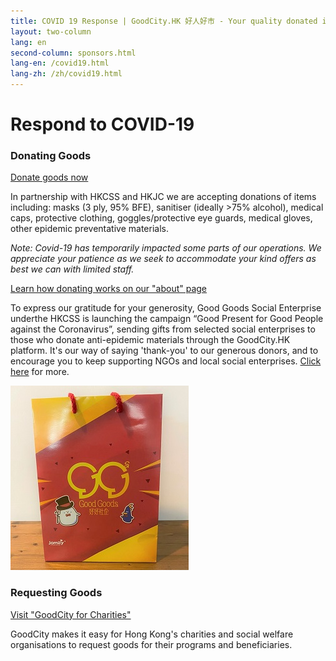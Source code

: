 ```yaml
---
title: COVID 19 Response | GoodCity.HK 好人好市 - Your quality donated items can help people in need.
layout: two-column
lang: en
second-column: sponsors.html
lang-en: /covid19.html
lang-zh: /zh/covid19.html
---
```


# Respond to COVID-19

### Donating Goods

<a href="/redir.html?app=donor" class="button large">Donate goods now</a>

In partnership with HKCSS and HKJC we are accepting donations of items including: masks (3 ply, 95% BFE), sanitiser (ideally >75% alcohol), medical caps, protective clothing, goggles/protective eye guards, medical gloves, other epidemic preventative materials.

_Note: Covid-19 has temporarily impacted some parts of our operations. We appreciate your patience as we seek to accommodate your kind offers as best we can with limited staff._

[Learn how donating works on our "about" page](/about.html)

To express our gratitude for your generosity, Good Goods Social Enterprise underthe HKCSS is launching the campaign “Good Present for Good People against the Coronavirus”, sending gifts from selected social enterprises to those who donate anti-epidemic materials through the GoodCity.HK platform. It's our way of saying 'thank-you' to our generous donors, and to encourage you to keep supporting NGOs and local social enterprises. [Click here](https://www.goodgoods.hk/en/content/goodpresentforgoodpeople-eng) for more.

<img src="assets/images/good-goods-gift-bag.jpg" alt="Good goods gift bag">

### Requesting Goods

<a href="https://charities.goodcity.hk?ln=en" class="button large">Visit "GoodCity for Charities"</a>

GoodCity makes it easy for Hong Kong's charities and social welfare organisations to request goods for their programs and beneficiaries.
